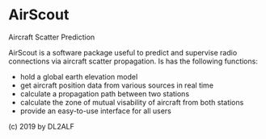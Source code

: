 # AirScout
Aircraft Scatter Prediction

AirScout is a software package useful to predict and supervise radio connections via aircraft scatter propagation.
Is has the following functions:

- hold a global earth elevation model
- get aircraft position data from various sources in real time
- calculate a propagation path between two stations
- calculate the zone of mutual visability of aircraft from both stations
- provide an easy-to-use interface for all users

(c) 2019 by DL2ALF
